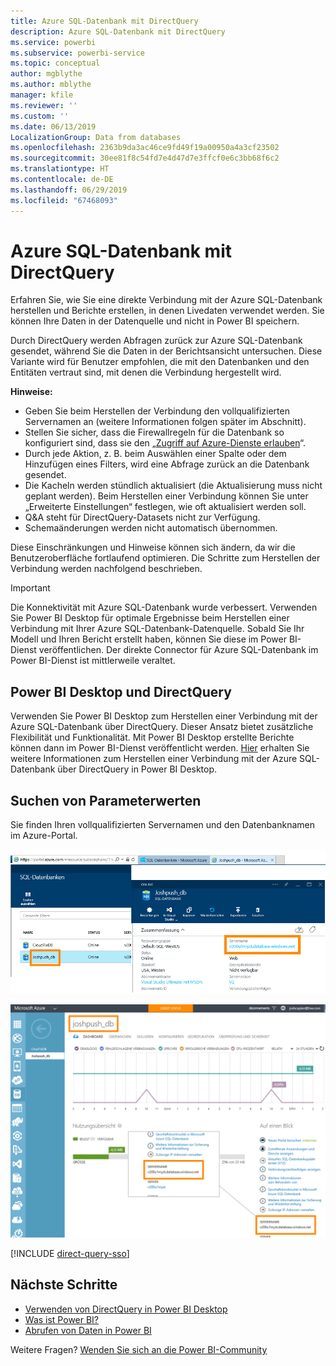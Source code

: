 ```yaml
---
title: Azure SQL-Datenbank mit DirectQuery
description: Azure SQL-Datenbank mit DirectQuery
ms.service: powerbi
ms.subservice: powerbi-service
ms.topic: conceptual
author: mgblythe
ms.author: mblythe
manager: kfile
ms.reviewer: ''
ms.custom: ''
ms.date: 06/13/2019
LocalizationGroup: Data from databases
ms.openlocfilehash: 2363b9da3ac46ce9fd49f19a00950a4a3cf23502
ms.sourcegitcommit: 30ee81f8c54fd7e4d47d7e3ffcf0e6c3bb68f6c2
ms.translationtype: HT
ms.contentlocale: de-DE
ms.lasthandoff: 06/29/2019
ms.locfileid: "67468093"
---
```

# <a name="azure-sql-database-with-directquery"></a>Azure SQL-Datenbank mit DirectQuery

Erfahren Sie, wie Sie eine direkte Verbindung mit der Azure SQL-Datenbank herstellen und Berichte erstellen, in denen Livedaten verwendet werden. Sie können Ihre Daten in der Datenquelle und nicht in Power BI speichern.

Durch DirectQuery werden Abfragen zurück zur Azure SQL-Datenbank gesendet, während Sie die Daten in der Berichtsansicht untersuchen. Diese Variante wird für Benutzer empfohlen, die mit den Datenbanken und den Entitäten vertraut sind, mit denen die Verbindung hergestellt wird.

**Hinweise:**

* Geben Sie beim Herstellen der Verbindung den vollqualifizierten Servernamen an (weitere Informationen folgen später im Abschnitt).
* Stellen Sie sicher, dass die Firewallregeln für die Datenbank so konfiguriert sind, dass sie den „[Zugriff auf Azure-Dienste erlauben](https://msdn.microsoft.com/library/azure/ee621782.aspx)“.
* Durch jede Aktion, z. B. beim Auswählen einer Spalte oder dem Hinzufügen eines Filters, wird eine Abfrage zurück an die Datenbank gesendet.
* Die Kacheln werden stündlich aktualisiert (die Aktualisierung muss nicht geplant werden). Beim Herstellen einer Verbindung können Sie unter „Erweiterte Einstellungen“ festlegen, wie oft aktualisiert werden soll.
* Q&A steht für DirectQuery-Datasets nicht zur Verfügung.
* Schemaänderungen werden nicht automatisch übernommen.

Diese Einschränkungen und Hinweise können sich ändern, da wir die Benutzeroberfläche fortlaufend optimieren. Die Schritte zum Herstellen der Verbindung werden nachfolgend beschrieben.

> [!Important]
> Die Konnektivität mit Azure SQL-Datenbank wurde verbessert.  Verwenden Sie Power BI Desktop für optimale Ergebnisse beim Herstellen einer Verbindung mit Ihrer Azure SQL-Datenbank-Datenquelle.  Sobald Sie Ihr Modell und Ihren Bericht erstellt haben, können Sie diese im Power BI-Dienst veröffentlichen.  Der direkte Connector für Azure SQL-Datenbank im Power BI-Dienst ist mittlerweile veraltet.

## <a name="power-bi-desktop-and-directquery"></a>Power BI Desktop und DirectQuery

Verwenden Sie Power BI Desktop zum Herstellen einer Verbindung mit der Azure SQL-Datenbank über DirectQuery. Dieser Ansatz bietet zusätzliche Flexibilität und Funktionalität. Mit Power BI Desktop erstellte Berichte können dann im Power BI-Dienst veröffentlicht werden. [Hier](desktop-use-directquery.md) erhalten Sie weitere Informationen zum Herstellen einer Verbindung mit der Azure SQL-Datenbank über DirectQuery in Power BI Desktop.

## <a name="find-parameter-values"></a>Suchen von Parameterwerten

Sie finden Ihren vollqualifizierten Servernamen und den Datenbanknamen im Azure-Portal.

![Neues Azure Portal-Update](media/service-azure-sql-database-with-direct-connect/azureportnew_update.png)

![Azure Portal-Update](media/service-azure-sql-database-with-direct-connect/azureportal_update.png)

[!INCLUDE [direct-query-sso](includes/direct-query-sso.md)]

## <a name="next-steps"></a>Nächste Schritte

* [Verwenden von DirectQuery in Power BI Desktop](desktop-use-directquery.md)  
* [Was ist Power BI?](power-bi-overview.md)  
* [Abrufen von Daten in Power BI](service-get-data.md)  

Weitere Fragen? [Wenden Sie sich an die Power BI-Community](http://community.powerbi.com/)
